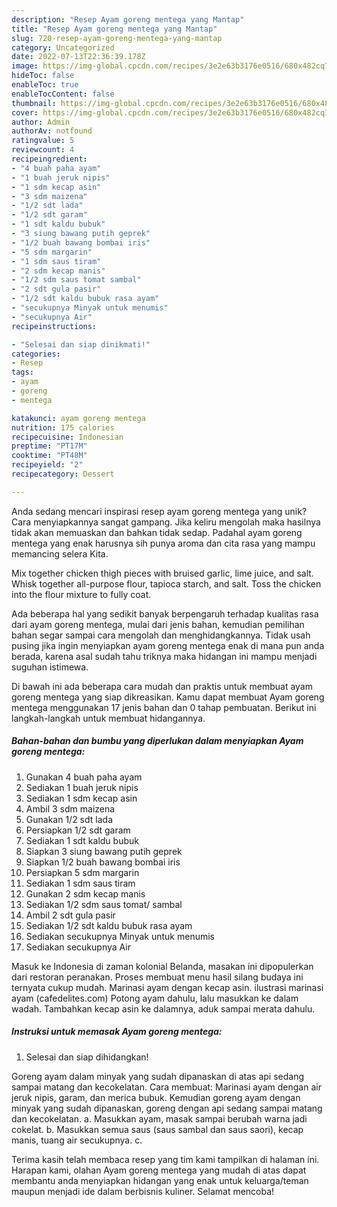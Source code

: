 ```yaml
---
description: "Resep Ayam goreng mentega yang Mantap"
title: "Resep Ayam goreng mentega yang Mantap"
slug: 720-resep-ayam-goreng-mentega-yang-mantap
category: Uncategorized
date: 2022-07-13T22:36:39.178Z
image: https://img-global.cpcdn.com/recipes/3e2e63b3176e0516/680x482cq70/ayam-goreng-mentega-foto-resep-utama.jpg
hideToc: false
enableToc: true
enableTocContent: false
thumbnail: https://img-global.cpcdn.com/recipes/3e2e63b3176e0516/680x482cq70/ayam-goreng-mentega-foto-resep-utama.jpg
cover: https://img-global.cpcdn.com/recipes/3e2e63b3176e0516/680x482cq70/ayam-goreng-mentega-foto-resep-utama.jpg
author: Admin
authorAv: notfound
ratingvalue: 5
reviewcount: 4
recipeingredient:
- "4 buah paha ayam"
- "1 buah jeruk nipis"
- "1 sdm kecap asin"
- "3 sdm maizena"
- "1/2 sdt lada"
- "1/2 sdt garam"
- "1 sdt kaldu bubuk"
- "3 siung bawang putih geprek"
- "1/2 buah bawang bombai iris"
- "5 sdm margarin"
- "1 sdm saus tiram"
- "2 sdm kecap manis"
- "1/2 sdm saus tomat sambal"
- "2 sdt gula pasir"
- "1/2 sdt kaldu bubuk rasa ayam"
- "secukupnya Minyak untuk menumis"
- "secukupnya Air"
recipeinstructions:

- "Selesai dan siap dinikmati!"
categories:
- Resep
tags:
- ayam
- goreng
- mentega

katakunci: ayam goreng mentega 
nutrition: 175 calories
recipecuisine: Indonesian
preptime: "PT17M"
cooktime: "PT48M"
recipeyield: "2"
recipecategory: Dessert

---
```





Anda sedang mencari inspirasi resep ayam goreng mentega yang unik? Cara menyiapkannya sangat gampang. Jika keliru mengolah maka hasilnya tidak akan memuaskan dan bahkan tidak sedap. Padahal ayam goreng mentega yang enak harusnya sih punya aroma dan cita rasa yang mampu memancing selera Kita.





Mix together chicken thigh pieces with bruised garlic, lime juice, and salt. Whisk together all-purpose flour, tapioca starch, and salt. Toss the chicken into the flour mixture to fully coat.

Ada beberapa hal yang sedikit banyak berpengaruh terhadap kualitas rasa dari ayam goreng mentega, mulai dari jenis bahan, kemudian pemilihan bahan segar sampai cara mengolah dan menghidangkannya. Tidak usah pusing jika ingin menyiapkan ayam goreng mentega enak di mana pun anda berada, karena asal sudah tahu triknya maka hidangan ini mampu menjadi suguhan istimewa.






Di bawah ini ada beberapa cara mudah dan praktis untuk membuat ayam goreng mentega yang siap dikreasikan. Kamu dapat membuat Ayam goreng mentega menggunakan 17 jenis bahan dan 0 tahap pembuatan. Berikut ini langkah-langkah untuk membuat hidangannya.

<!--inarticleads1-->

##### Bahan-bahan dan bumbu yang diperlukan dalam menyiapkan Ayam goreng mentega:

1. Gunakan 4 buah paha ayam
1. Sediakan 1 buah jeruk nipis
1. Sediakan 1 sdm kecap asin
1. Ambil 3 sdm maizena
1. Gunakan 1/2 sdt lada
1. Persiapkan 1/2 sdt garam
1. Sediakan 1 sdt kaldu bubuk
1. Siapkan 3 siung bawang putih geprek
1. Siapkan 1/2 buah bawang bombai iris
1. Persiapkan 5 sdm margarin
1. Sediakan 1 sdm saus tiram
1. Gunakan 2 sdm kecap manis
1. Sediakan 1/2 sdm saus tomat/ sambal
1. Ambil 2 sdt gula pasir
1. Sediakan 1/2 sdt kaldu bubuk rasa ayam
1. Sediakan secukupnya Minyak untuk menumis
1. Sediakan secukupnya Air


Masuk ke Indonesia di zaman kolonial Belanda, masakan ini dipopulerkan dari restoran peranakan. Proses membuat menu hasil silang budaya ini ternyata cukup mudah. Marinasi ayam dengan kecap asin. ilustrasi marinasi ayam (cafedelites.com) Potong ayam dahulu, lalu masukkan ke dalam wadah. Tambahkan kecap asin ke dalamnya, aduk sampai merata dahulu. 

<!--inarticleads2-->

##### Instruksi untuk memasak Ayam goreng mentega:


1. Selesai dan siap dihidangkan!

Goreng ayam dalam minyak yang sudah dipanaskan di atas api sedang sampai matang dan kecokelatan. Cara membuat: Marinasi ayam dengan air jeruk nipis, garam, dan merica bubuk. Kemudian goreng ayam dengan minyak yang sudah dipanaskan, goreng dengan api sedang sampai matang dan kecokelatan. a. Masukkan ayam, masak sampai berubah warna jadi cokelat. b. Masukkan semua saus (saus sambal dan saus saori), kecap manis, tuang air secukupnya. c. 

Terima kasih telah membaca resep yang tim kami tampilkan di halaman ini. Harapan kami, olahan Ayam goreng mentega yang mudah di atas dapat membantu anda menyiapkan hidangan yang enak untuk keluarga/teman maupun menjadi ide dalam berbisnis kuliner. Selamat mencoba!
